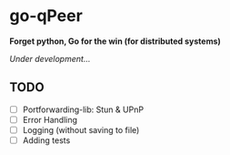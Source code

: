 # go-qPeer

<b>Forget python, Go for the win (for distributed systems)</b>

*Under development...*

## TODO

- [ ] Portforwarding-lib: Stun & UPnP
- [ ] Error Handling
- [ ] Logging (without saving to file)
- [ ] Adding tests